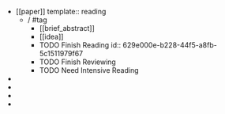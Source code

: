 - [[paper]] 
  template:: reading
	- /  #tag
		- [[brief_abstract]]
		- [[idea]]
		- TODO Finish Reading
		  id:: 629e000e-b228-44f5-a8fb-5c1511979f67
		- TODO Finish Reviewing
		- TODO Need Intensive Reading
-
-
-
-